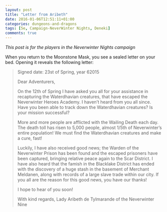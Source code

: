 ```yaml
---
layout: post
title: "Letter from Aribeth"
date: 2016-01-06T12:51:11+01:00
categories: dungeons-and-dragons
tags: [5e, Campaign-NeverWinter Nights, Deneki]
comments: true
---
```


_This post is for the players in the Neverwinter Nights campaign_

When you return to the Moonstone Mask, you see a sealed letter on your bed. Opening it reveals the following letter:

> Signed date: 23st of Spring, year 62015
>
> Dear Adventurers,
>
> On the 12th of Spring I have asked you all for your assistance in recapturing the Waterdhavian creatures, that have escaped the Neverwinter Heroes Academy.
> I haven’t heard from you all since.
> Have you been able to track down the Waterdhavian creatures? Is your mission successful?
>
> More and more people are afflicted with the Wailing Death each day. The death toll has risen to 5,000 people, almost 1/5th of Neverwinter’s entire population! We must find the Waterdhavian creatures and make a cure, fast!
>
> Luckily, I have also received good news; the Warden of the Neverwinter Prison has been found and the escaped prisoners have been captured, bringing relative peace again to the Scar District.
> I have also heard that the famish in the Blacklake District has ended with the discovery of a huge stash in the basement of Merchant Meldanen, along with records of a large slave trade within our city.
> If you all are the reason for this good news, you have our thanks!
>
> I hope to hear of you soon!
>
> With kind regards,
>   Lady Aribeth de Tylmarande of the Neverwinter Nine